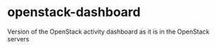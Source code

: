 openstack-dashboard
===================

Version of the OpenStack activity dashboard as it is in the OpenStack servers
